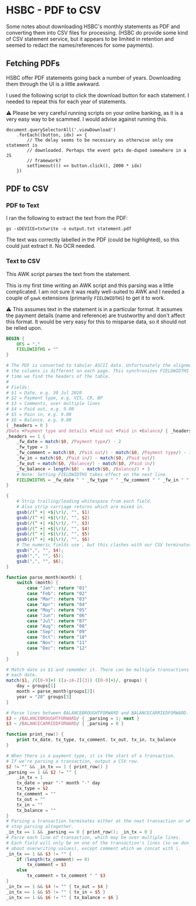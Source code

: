 # HSBC - PDF to CSV

Some notes about downloading HSBC's monthly statements as PDF and converting
them into CSV files for processing. (HSBC do provide some kind of CSV statement
service, but it appears to be limited in retention and seemed to redact the
names/references for some payments).

## Fetching PDFs

HSBC offer PDF statements going back a number of years. Downloading them through
the UI is a little awkward.

I used the following script to click the download button for each statement. I
needed to repeat this for each year of statements.

:warning: Please be very careful running scripts on your online banking, as it
is a very easy way to be scammed. I would advise against running this.

```
document.querySelectorAll('.viewDownload')
    .forEach((button, idx) => {
        // The delay seems to be necessary as otherwise only one statement is
        // downloaded. Perhaps the event gets de-duped somewhere in a JS
        // framework?
        setTimeout(() => button.click(), 2000 * idx)
    })
```

## PDF to CSV

### PDF to Text

I ran the following to extract the text from the PDF:

```
gs -sDEVICE=txtwrite -o output.txt statement.pdf
```

The text was correctly labelled in the PDF (could be highlighted), so this could
just extract it. No OCR needed.

### Text to CSV

This AWK script parses the text from the statement.

This is my first time writing an AWK script and this parsing was a little
complicated. I am not sure it was really well-suited to AWK and I needed a
couple of `gawk` extensions (primarily `FIELDWIDTHS`) to get it to work.

:warning: This assumes text in the statement is in a particular format. It
assumes the payment details (name and reference) are trustworthy and don't
affect this format. It would be very easy for this to misparse data, so it
should not be relied upon.

```awk
BEGIN {
    OFS = ","
    FIELDWIDTHS = ""
}

# The PDF is converted to tabular ASCII data. Unfortunately the alignment of
# the columns is different on each page. This synchronizes FIELDWIDTHS each
# time we find the headers of the table.
#
# Fields:
# $1 = Date, e.g. 30 Jul 2020
# $2 = Payment type, e.g. VIS, CR, BP
# $3 = Comments, over multiple lines
# $4 = Paid out, e.g. 9.00
# $5 = Pain in, e.g. 9.00
# $6 = Balance, e.g. 0.00
{ _headers = 0 }
/Date +Payment type and details +Paid out +Paid in +Balance/ { _headers = 1 }
_headers == 1 {
    _fw_date = match($0, /Payment type/) - 2
    _fw_type = 3
    _fw_comment = match($0, /Paid out/) - match($0, /Payment type/) - 3
    _fw_in = match($0, /Paid in/) - match($0, /Paid out/)
    _fw_out = match($0, /Balance/) - match($0, /Paid in/)
    _fw_balance = length($0) - match($0, /Balance/) + 3
    # Note: Setting FIELDWIDTHS takes effect on the next line.
    FIELDWIDTHS = _fw_date " " _fw_type " " _fw_comment " " _fw_in " " _fw_out " " _fw_balance
}

{
    # Strip trailing/leading whitespace from each field.
    # Also strip carriage returns which are mixed in.
    gsub(/(^ +| +$|\r)/, "", $1)
    gsub(/(^ +| +$|\r)/, "", $2)
    gsub(/(^ +| +$|\r)/, "", $3)
    gsub(/(^ +| +$|\r)/, "", $4)
    gsub(/(^ +| +$|\r)/, "", $5)
    gsub(/(^ +| +$|\r)/, "", $6)
    # The numeric fields use , but this clashes with our CSV terminator.
    gsub(",", "", $4);
    gsub(",", "", $5);
    gsub(",", "", $6);
}

function parse_month(month) {
    switch (month) {
        case "Jan": return "01"
        case "Feb": return "02"
        case "Mar": return "03"
        case "Apr": return "04"
        case "May": return "05"
        case "Jun": return "06"
        case "Jul": return "07"
        case "Aug": return "08"
        case "Sep": return "09"
        case "Oct": return "10"
        case "Nov": return "11"
        case "Dec": return "12"
    }
}

# Match date in $1 and remember it. There can be multiple transactions for
# each date.
match($1, /([0-9]+) ([a-zA-Z]{3}) ([0-9]+)/, groups) {
    day = groups[1]
    month = parse_month(groups[2])
    year = "20" groups[3]
}

# Parse lines between BALANCEBROUGHTFORWARD and BALANCECARRIEDFORWARD.
$3 ~ /BALANCEBROUGHTFORWARD/ { _parsing = 1; next }
$3 ~ /BALANCECARRIEDFORWARD/ { _parsing = 0 }

function print_row() {
    print tx_date, tx_type, tx_comment, tx_out, tx_in, tx_balance
}

# When there is a payment type, it is the start of a transaction.
# If we're parsing a transaction, output a CSV row.
$2 != "" && _in_tx == 1 { print_row() }
_parsing == 1 && $2 != "" {
    _in_tx = 1
    tx_date = year "-" month "-" day
    tx_type = $2
    tx_comment = ""
    tx_out = ""
    tx_in = ""
    tx_balance = ""
}
# Parsing a transaction terminates either at the next transaction or when we
# stop parsing altogether.
_in_tx == 1 && _parsing == 0 { print_row(); _in_tx = 0 }
# Parse each line of transaction, which may be over multiple lines.
# Each field will only be on one of the transaction's lines (so we don't care
# about overwriting values), except comment which we concat with |.
_in_tx == 1 && $3 != "" {
    if (length(tx_comment) == 0)
        tx_comment = $3
    else
        tx_comment = tx_comment " " $3
}
_in_tx == 1 && $4 != "" { tx_out = $4 }
_in_tx == 1 && $5 != "" { tx_in = $5 }
_in_tx == 1 && $6 != "" { tx_balance = $6 }
```

